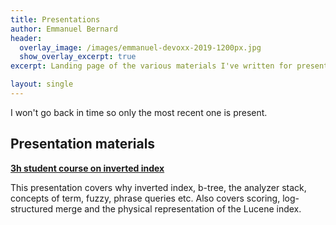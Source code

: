 ```yaml
---
title: Presentations
author: Emmanuel Bernard
header:
  overlay_image: /images/emmanuel-devoxx-2019-1200px.jpg
  show_overlay_excerpt: true
excerpt: Landing page of the various materials I've written for presentations.

layout: single
---
```


I won't go back in time so only the most recent one is present.

## Presentation materials

**[3h student course on inverted index](/presentations/inverted-index/)**

This presentation covers why inverted index, b-tree, the analyzer stack, concepts of term, fuzzy, phrase queries etc.
Also covers scoring, log-structured merge and the physical representation of the Lucene index.
